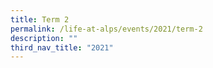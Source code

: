 ```yaml
---
title: Term 2
permalink: /life-at-alps/events/2021/term-2
description: ""
third_nav_title: "2021"
---
```

